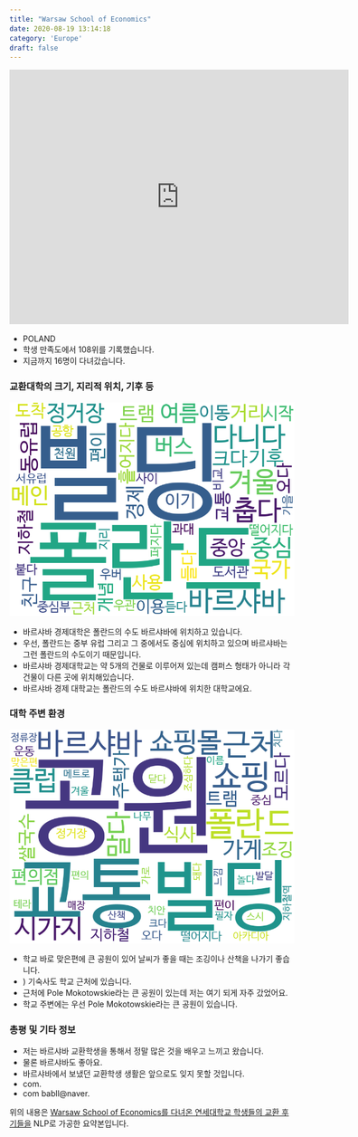 ```yaml
---
title: "Warsaw School of Economics"
date: 2020-08-19 13:14:18
category: 'Europe'
draft: false
---
```


<iframe
width="600"
height="450"
frameborder="0" style="border:0"
src="https://www.google.com/maps/embed/v1/place?key=AIzaSyC9e1AME-pVmWC4hBpFdu5S4dKzyepa3HQ&q=Warsaw+School+of+Economics&center=52.208872,21.0086579&zoom=14" allowfullscreen>
</iframe>

* POLAND
* 학생 만족도에서 108위를 기록했습니다.
* 지금까지 16명이 다녀갔습니다. 

### 교환대학의 크기, 지리적 위치, 기후 등

![gen_info-WordCloud](../univ_wordclouds_okt/gen_info/PL000002_gen_info_okt.png)

* 바르샤바 경제대학은 폴란드의 수도 바르샤바에 위치하고 있습니다.
* 우선, 폴란드는 중부 유럽 그리고 그 중에서도 중심에 위치하고 있으며 바르샤바는 그런 폴란드의 수도이기 때문입니다.
* 바르샤바 경제대학교는 약 5개의 건물로 이루어져 있는데 캠퍼스 형태가 아니라 각 건물이 다른 곳에 위치해있습니다.
* 바르샤바 경제 대학교는 폴란드의 수도 바르샤바에 위치한 대학교에요.


### 대학 주변 환경

![env_info-WordCloud](../univ_wordclouds_okt/env_info/PL000002_env_info_okt.png)

* 학교 바로 맞은편에 큰 공원이 있어 날씨가 좋을 때는 조깅이나 산책을 나가기 좋습니다.
* ) 기숙사도 학교 근처에 있습니다.
* 근처에 Pole Mokotowskie라는 큰 공원이 있는데 저는 여기 되게 자주 갔었어요.
* 학교 주변에는 우선 Pole Mokotowskie라는 큰 공원이 있습니다.


### 총평 및 기타 정보 
* 저는 바르샤바 교환학생을 통해서 정말 많은 것을 배우고 느끼고 왔습니다.
* 물론 바르샤바도 좋아요.
* 바르샤바에서 보냈던 교환학생 생활은 앞으로도 잊지 못할 것입니다.
* com.
* com babll@naver.


위의 내용은 [Warsaw School of Economics를 다녀온 연세대학교 학생들의 교환 후기들을](http://oia.yonsei.ac.kr/partner/expReport.asp?ucode=PL000002&bgbn=A) NLP로 가공한 요약본입니다. 
